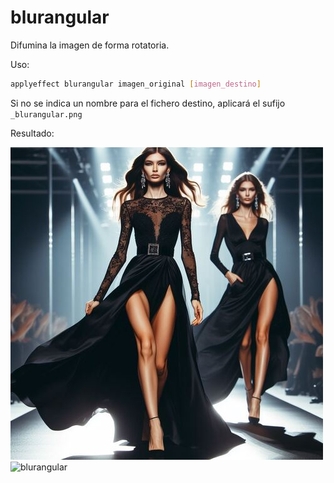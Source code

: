 # blurangular

Difumina la imagen de forma rotatoria.

Uso:

``` sh
applyeffect blurangular imagen_original [imagen_destino]
```

Si no se indica un nombre para el fichero destino, aplicará el sufijo `_blurangular.png`

Resultado:

![imagen original](../../images/image.jpg)
![blurangular](../../images/image_blurangular.png)
